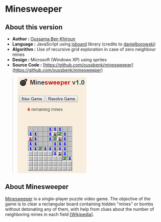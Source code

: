 # Minesweeper
## About this version
- **Author :** [Oussama Ben Khiroun](https://oussamabenkhiroun.com/)
- **Language :** JavaScript using [jsboard](https://github.com/danielborowski/jsboard) library (credits to [danielborowski](https://github.com/danielborowski))
- **Algorithm :** Use of recursive grid exploration in case of zero neighbour mines
- **Design :** Microsoft (Windows XP) using sprites
- **Source Code :** [https://github.com/oussbenk/minesweeper](https://github.com/oussbenk/minesweeper)

> ![screenshot](screenshot.png)

## About Minesweeper
[Minesweeper](https://en.wikipedia.org/wiki/Minesweeper_(video_game)) is a single-player puzzle video game. 
The objective of the game is to clear a rectangular board containing hidden "mines" or bombs without detonating any of them, with help from clues about the number of neighboring mines in each field [[Wikipedia]](https://en.wikipedia.org/wiki/Minesweeper_(video_game)).
